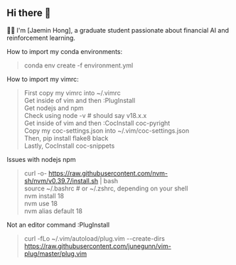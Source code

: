 ## Hi there 👋

<!--
**jmhong20/jmhong20** is a ✨ _special_ ✨ repository because its `README.md` (this file) appears on your GitHub profile.

Here are some ideas to get you started:

- 🔭 I’m currently working on ...
- 🌱 I’m currently learning ...
- 👯 I’m looking to collaborate on ...
- 🤔 I’m looking for help with ...
- 💬 Ask me about ...
- 📫 How to reach me: ...
- 😄 Pronouns: ...
- ⚡ Fun fact: ...
-->

👨‍💻 I'm [Jaemin Hong], a graduate student passionate about financial AI and reinforcement learning.

How to import my conda environments:
>conda env create -f environment.yml

How to import my vimrc:
>First copy my vimrc into ~/.vimrc \
>Get inside of vim and then :PlugInstall \
>Get nodejs and npm \
>  Check using node -v    # should say v18.x.x \
>Get inside of vim and then :CocInstall coc-pyright \
>Copy my coc-settings.json into ~/.vim/coc-settings.json \
>Then, pip install flake8 black \
>Lastly, CocInstall coc-snippets

Issues with nodejs npm
>curl -o- https://raw.githubusercontent.com/nvm-sh/nvm/v0.39.7/install.sh | bash \
>source ~/.bashrc   # or ~/.zshrc, depending on your shell \
>nvm install 18 \
>nvm use 18 \
>nvm alias default 18

Not an editor command :PlugInstall
> curl -fLo ~/.vim/autoload/plug.vim --create-dirs \
     https://raw.githubusercontent.com/junegunn/vim-plug/master/plug.vim
